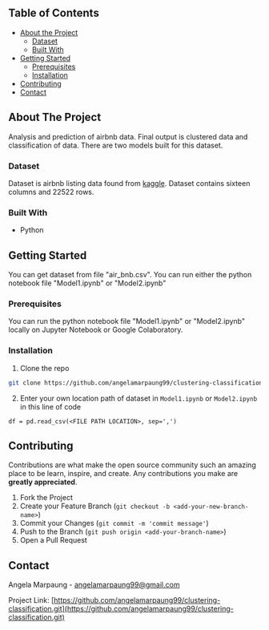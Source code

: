 <!-- TABLE OF CONTENTS -->
## Table of Contents

* [About the Project](#about-the-project)
  * [Dataset](#dataset)
  * [Built With](#built-with)
* [Getting Started](#getting-started)
  * [Prerequisites](#prerequisites)
  * [Installation](#installation)
* [Contributing](#contributing)
* [Contact](#contact)


<!-- ABOUT THE PROJECT -->
## About The Project

Analysis and prediction of airbnb data. Final output is clustered data and classification of data.
There are two models built for this dataset.

### Dataset
Dataset is airbnb listing data found from [kaggle](https://www.kaggle.com/dgomonov/new-york-city-airbnb-open-data?select=AB_NYC_2019.csv).
Dataset contains sixteen columns and 22522 rows.
### Built With
* Python

<!-- GETTING STARTED -->
## Getting Started

You can get dataset from file "air_bnb.csv".
You can run either the python notebook file "Model1.ipynb" or "Model2.ipynb"


### Prerequisites

You can run the python notebook file "Model1.ipynb" or "Model2.ipynb" locally on Jupyter Notebook or Google Colaboratory.

### Installation

1. Clone the repo
```sh
git clone https://github.com/angelamarpaung99/clustering-classification.git
```
2. Enter your own location path of dataset in
`Model1.ipynb` or `Model2.ipynb` in this line of code
``` 
df = pd.read_csv(<FILE PATH LOCATION>, sep=',') 
```

<!-- CONTRIBUTING -->
## Contributing

Contributions are what make the open source community such an amazing place to be learn, inspire, and create. Any contributions you make are **greatly appreciated**.

1. Fork the Project
2. Create your Feature Branch (`git checkout -b <add-your-new-branch-name>`)
3. Commit your Changes (`git commit -m 'commit message'`)
4. Push to the Branch (`git push origin <add-your-branch-name>`)
5. Open a Pull Request


<!-- CONTACT -->
## Contact

Angela Marpaung - angelamarpaung99@gmail.com

Project Link: [https://github.com/angelamarpaung99/clustering-classification.git](https://github.com/angelamarpaung99/clustering-classification.git)




